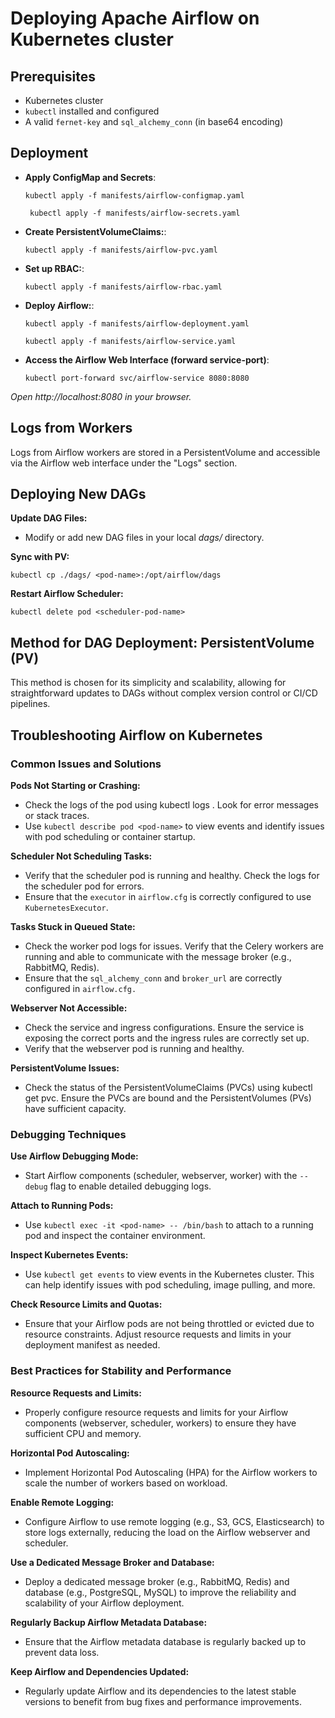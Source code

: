 

# Deploying Apache Airflow on Kubernetes cluster

## Prerequisites

- Kubernetes cluster
- `kubectl` installed and configured
- A valid `fernet-key` and `sql_alchemy_conn` (in base64 encoding)

## Deployment

- **Apply ConfigMap and Secrets**:

   `
   kubectl apply -f manifests/airflow-configmap.yaml
   `

   ` 
   kubectl apply -f manifests/airflow-secrets.yaml
   `

- **Create PersistentVolumeClaims:**:

   `
   kubectl apply -f manifests/airflow-pvc.yaml
   `

- **Set up RBAC:**:

   `
   kubectl apply -f manifests/airflow-rbac.yaml
   `

- **Deploy Airflow:**:

   `
   kubectl apply -f manifests/airflow-deployment.yaml
   `

   `
   kubectl apply -f manifests/airflow-service.yaml
   `

- **Access the Airflow Web Interface (forward service-port)**: 

   `
   kubectl port-forward svc/airflow-service 8080:8080
   `

*Open http://localhost:8080 in your browser.*


## Logs from Workers

Logs from Airflow workers are stored in a PersistentVolume and accessible via the Airflow web interface under the "Logs" section.

## Deploying New DAGs

**Update DAG Files:**  

- Modify or add new DAG files in your local *dags/* directory.

**Sync with PV:**

`
kubectl cp ./dags/ <pod-name>:/opt/airflow/dags
`


**Restart Airflow Scheduler:**

`
kubectl delete pod <scheduler-pod-name>
`

## Method for DAG Deployment: PersistentVolume (PV)

This method is chosen for its simplicity and scalability, allowing for straightforward updates to DAGs without complex version control or CI/CD pipelines.

## Troubleshooting Airflow on Kubernetes

### Common Issues and Solutions

**Pods Not Starting or Crashing:**

- Check the logs of the pod using kubectl logs <pod-name>. Look for error messages or stack traces.
- Use `kubectl describe pod <pod-name>` to view events and identify issues with pod scheduling or container startup.

**Scheduler Not Scheduling Tasks:**

- Verify that the scheduler pod is running and healthy. Check the logs for the scheduler pod for errors.
- Ensure that the `executor` in `airflow.cfg` is correctly configured to use `KubernetesExecutor`.

**Tasks Stuck in Queued State:**

- Check the worker pod logs for issues. Verify that the Celery workers are running and able to communicate with the message broker (e.g., RabbitMQ, Redis).
- Ensure that the `sql_alchemy_conn` and `broker_url` are correctly configured in `airflow.cfg.`

**Webserver Not Accessible:**

- Check the service and ingress configurations. Ensure the service is exposing the correct ports and the ingress rules are correctly set up.
- Verify that the webserver pod is running and healthy.

**PersistentVolume Issues:**

- Check the status of the PersistentVolumeClaims (PVCs) using kubectl get pvc. Ensure the PVCs are bound and the PersistentVolumes (PVs) have sufficient capacity.


### Debugging Techniques

**Use Airflow Debugging Mode:**

- Start Airflow components (scheduler, webserver, worker) with the `--debug` flag to enable detailed debugging logs.

**Attach to Running Pods:**

- Use `kubectl exec -it <pod-name> -- /bin/bash` to attach to a running pod and inspect the container environment.

**Inspect Kubernetes Events:**

- Use `kubectl get events` to view events in the Kubernetes cluster. This can help identify issues with pod scheduling, image pulling, and more.

**Check Resource Limits and Quotas:**

- Ensure that your Airflow pods are not being throttled or evicted due to resource constraints. Adjust resource requests and limits in your deployment manifest as needed.

### Best Practices for Stability and Performance

**Resource Requests and Limits:**

- Properly configure resource requests and limits for your Airflow components (webserver, scheduler, workers) to ensure they have sufficient CPU and memory.

**Horizontal Pod Autoscaling:**

- Implement Horizontal Pod Autoscaling (HPA) for the Airflow workers to scale the number of workers based on workload.

**Enable Remote Logging:**

- Configure Airflow to use remote logging (e.g., S3, GCS, Elasticsearch) to store logs externally, reducing the load on the Airflow webserver and scheduler.

**Use a Dedicated Message Broker and Database:**

- Deploy a dedicated message broker (e.g., RabbitMQ, Redis) and database (e.g., PostgreSQL, MySQL) to improve the reliability and scalability of your Airflow deployment.

**Regularly Backup Airflow Metadata Database:**

- Ensure that the Airflow metadata database is regularly backed up to prevent data loss.

**Keep Airflow and Dependencies Updated:**

- Regularly update Airflow and its dependencies to the latest stable versions to benefit from bug fixes and performance improvements.





